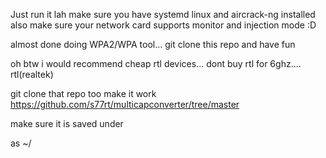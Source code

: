 Just run it lah
make sure you have systemd linux and aircrack-ng installed
also make sure your network card supports monitor and injection mode :D

almost done doing WPA2/WPA tool...
git clone this repo and have fun

oh btw i would recommend cheap rtl devices... dont buy rtl for 6ghz.... rtl(realtek)


git clone that repo too make it work
https://github.com/s77rt/multicapconverter/tree/master

make sure it is saved under 


as ~/
